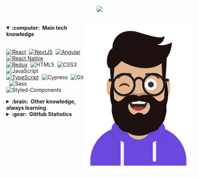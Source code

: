 
<!-- ![header](https://capsule-render.vercel.app/api?type=waving&color=0:58a6ff,100:a82da8&height=100&section=footer&text=Hey,%20Rafael%20here!&fontColor=d6ace6) -->

<p align="center">
  <img src="https://capsule-render.vercel.app/api?type=waving&color=0:58a6ff,100:a82da8&section=header&text=Hey,%20Rafael%20here!&fontColor=fff&animation=fadeIn&fontSize=30&height=145&fontAlignY=30"/>
</p>

<br/>

<!-- ## Hey, Rafael here!<img src="https://media.giphy.com/media/hvRJCLFzcasrR4ia7z/giphy.gif" width="25px"> -->

<img src = 'https://github.com/rmneves92/rmneves92/blob/main/images/avatar.png?raw=true' alt='Rafael Neves' align='right'/>

<!-- [![Linkedin Badge](https://img.shields.io/badge/LinkedIn-0077B5?style=for-the-badge&logo=linkedin&logoColor=white)](https://www.linkedin.com/in/rmneves/)  -->
<!-- [![Outlook Badge](https://img.shields.io/badge/Microsoft_Outlook-0078D4?style=for-the-badge&logo=microsoft-outlook&logoColor=white&link=mailto:rafael.moraisneves@outlook.com)](mailto:rafael.moraisneves@outlook.com)  -->

<!-- <hr/> -->

<details open>
  <summary><b>:computer: &nbsp;Main tech knowledge</b></summary>
  <br/>

[![React](https://img.shields.io/badge/React-20232A?style=for-the-badge&logo=react&logoColor=61DAFB)](https://reactjs.org/)&nbsp;
[![NextJS](https://img.shields.io/badge/next.js-000000?style=for-the-badge&logo=nextdotjs&logoColor=white)](https://nextjs.org/)&nbsp;
[![Angular](https://img.shields.io/badge/Angular-DD0031?style=for-the-badge&logo=angular&logoColor=white)](https://angular.io/)&nbsp;
[![React Native](https://img.shields.io/badge/React_Native-20232A?style=for-the-badge&logo=react&logoColor=61DAFB)](https://reactnative.dev/)&nbsp;\
[![Redux](https://img.shields.io/badge/Redux-593D88?style=for-the-badge&logo=redux&logoColor=white)](https://redux.js.org/)&nbsp;
![HTML5](https://img.shields.io/badge/HTML5-E34F26?style=for-the-badge&logo=html5&logoColor=white)&nbsp;
![CSS3](https://img.shields.io/badge/CSS3-1572B6?style=for-the-badge&logo=css3&logoColor=white)&nbsp;
![JavaScript](https://img.shields.io/badge/JavaScript-F7DF1E?style=for-the-badge&logo=javascript&logoColor=black)&nbsp;\
[![TypeScript](https://img.shields.io/badge/TypeScript-007ACC?style=for-the-badge&logo=typescript&logoColor=white)](https://www.typescriptlang.org/)&nbsp;
![Cypress](https://img.shields.io/badge/Cypress-17202C?style=for-the-badge&logo=cypress&logoColor=white)&nbsp;
![Git](https://img.shields.io/badge/Git-F05032?style=for-the-badge&logo=git&logoColor=white)&nbsp;
![Sass](https://img.shields.io/badge/Sass-CC6699?style=for-the-badge&logo=sass&logoColor=white)&nbsp;  \
![Styled-Components](https://img.shields.io/badge/styled--components-DB7093?style=for-the-badge&logo=styled-components&logoColor=white)&nbsp;

  
</details>

<details>
  <summary><b>:brain: &nbsp;Other knowledge, always learning</b></summary>
  <br/>
  
![AWS](https://img.shields.io/badge/Amazon_AWS-FF9900?style=for-the-badge&logo=amazonaws&logoColor=white)&nbsp;
![Tailwind](https://img.shields.io/badge/Tailwind_CSS-38B2AC?style=for-the-badge&logo=tailwind-css&logoColor=white)&nbsp;
![Bootstrap](https://img.shields.io/badge/Bootstrap-563D7C?style=for-the-badge&logo=bootstrap&logoColor=white)&nbsp;\
![jQuery](https://img.shields.io/badge/jQuery-0769AD?style=for-the-badge&logo=jquery&logoColor=white)&nbsp;
![Jest](https://img.shields.io/badge/Jest-C21325?style=for-the-badge&logo=jest&logoColor=white)&nbsp;
![GitHub](https://img.shields.io/badge/GitHub-100000?style=for-the-badge&logo=github&logoColor=white)&nbsp;
![Linux](https://img.shields.io/badge/Linux-FCC624?style=for-the-badge&logo=linux&logoColor=black)\
![VSCode](https://img.shields.io/badge/Visual_Studio_Code-0078D4?style=for-the-badge&logo=visual%20studio%20code&logoColor=white)&nbsp;
![Arduino](https://img.shields.io/badge/Arduino_IDE-00979D?style=for-the-badge&logo=arduino&logoColor=white)&nbsp;
![NodeJS](https://img.shields.io/badge/Node.js-339933?style=for-the-badge&logo=nodedotjs&logoColor=white)&nbsp;\
![Godot](https://img.shields.io/badge/Godot-478CBF?style=for-the-badge&logo=GodotEngine&logoColor=white)&nbsp;
![webpack](https://img.shields.io/badge/Webpack-8DD6F9?style=for-the-badge&logo=Webpack&logoColor=white)&nbsp;
![GRAPHQL](https://img.shields.io/badge/GraphQl-E10098?style=for-the-badge&logo=graphql&logoColor=white)&nbsp;
  
  

</details>

<details>
  <summary><b>:gear: &nbsp;GitHub Statistics</b></summary>
  <br/>
    <p align="left">
        <img height="137px" src="https://github-readme-streak-stats.herokuapp.com/?user=rmneves92&hide_border=true&theme=nightowl" />
    </p>
    <p align="left">
<!--         <img height="137px" src="https://github-readme-stats.vercel.app/api?username=rmneves92&hide_title=true&hide_border=false&show_icons=true&include_all_commits=true&count_private=true&line_height=21&theme=nightowl&hide=stars,prs,issues,contribs" /> -->
      <img height="137px" src="https://github-readme-stats.vercel.app/api/top-langs/?username=rmneves92&hide=html&hide_title=true&hide_border=true&layout=compact&langs_count=8&theme=nightowl" />
    </p>
</details>





<br/>

<!-- <p align="center">
  <img src="https://capsule-render.vercel.app/api?type=waving&color=0:58a6ff,100:a82da8&height=100&section=footer&text=Hello%20World!"/>
</p> -->
